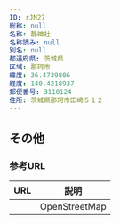 ```yaml
---
ID: rJN27
総称: null
名称: 静神社
名称読み: null
別名: null
都道府県: 茨城県
区域: 那珂市
緯度: 36.4739806
経度: 140.4218937
郵便番号: 3110124
住所: 茨城県那珂市田崎５１２
---
```


## その他

### 参考URL

| URL | 説明          |
| --- | ------------- |
|     | OpenStreetMap |
